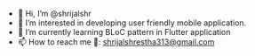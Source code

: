 - 👋 Hi, I’m @shrijalshr
- 👀 I’m interested in developing user friendly mobile application.
- 🌱 I’m currently learning BLoC pattern in Flutter application
- 📫 How to reach me 
      📧: shrijalshrestha313@gmail.com 

<!---
shrijalshr/shrijalshr is a ✨ special ✨ repository because its `README.md` (this file) appears on your GitHub profile.
You can click the Preview link to take a look at your changes.
--->
